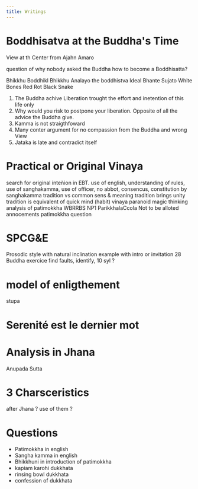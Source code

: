 ```yaml
---
title: Writings
---
```


# Boddhisatva at the Buddha's Time

View at th Center from Ajahn Amaro

question of why nobody asked the Buddha how to become a Boddhisatta?

Bhikkhu Boddhikl
Bhikkhu Analayo the boddhistva Ideal
Bhante Sujato White Bones Red Rot Black Snake

1) The Buddha achive Liberation trought the effort and inetention of this life only
2) Why would you risk to postpone your liberation. Opposite of all the advice the Buddha give.
3) Kamma is not straigthfoward
4) Many conter argument for no compassion from the Buddha and wrong View
5) Jataka is late and contradict itself

# Practical or Original Vinaya

search for original inteǹion in EBT. use of english, understanding of rules, use of sanghakamma, use of officer, no abbot, consencus, constitution by sanghakamma
tradition vs common sens & meaning
tradition brings unity
tradition is equivalent of quick mind (habit)
vinaya paranoid
magic thinking
analysis of patimokkha
WBRRBS
NP1 ParikkhalaCcola Not to be alloted
annocements
patimokkha question

# SPCG&E

Prosodic  style with natural inclination
example with intro or invitation
28 Buddha exercice
find faults, identify, 10 syl ?

# model of enligthement

stupa

# Serenité est le dernier mot

# Analysis in Jhana
Anupada Sutta

# 3 Charsceristics
after Jhana ?
use of them ?

# Questions

- Patimokkha in english
- Sangha kamma in english
- Bhikkhuni in introduction of patimokkha
- kapiam karohi dukkhata
- rinsing bowl dukkhata
- confession of dukkhata
